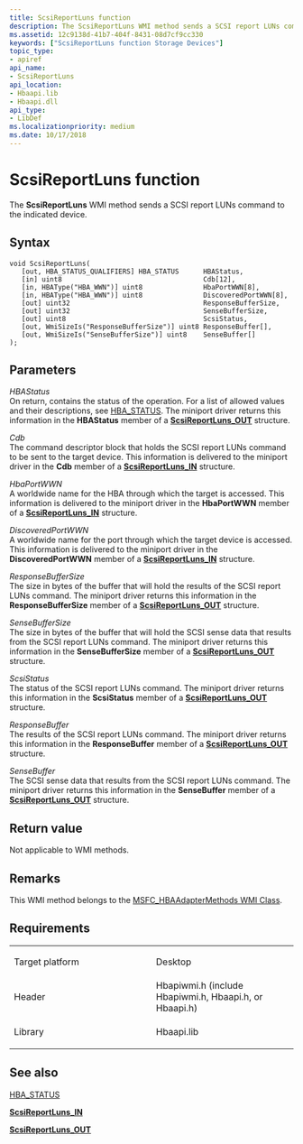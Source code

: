 ```yaml
---
title: ScsiReportLuns function
description: The ScsiReportLuns WMI method sends a SCSI report LUNs command to the indicated device.
ms.assetid: 12c9138d-41b7-404f-8431-08d7cf9cc330
keywords: ["ScsiReportLuns function Storage Devices"]
topic_type:
- apiref
api_name:
- ScsiReportLuns
api_location:
- Hbaapi.lib
- Hbaapi.dll
api_type:
- LibDef
ms.localizationpriority: medium
ms.date: 10/17/2018
---
```


# ScsiReportLuns function


The **ScsiReportLuns** WMI method sends a SCSI report LUNs command to the indicated device.

Syntax
------

```ManagedCPlusPlus
void ScsiReportLuns(
   [out, HBA_STATUS_QUALIFIERS] HBA_STATUS      HBAStatus,
   [in] uint8                                   Cdb[12],
   [in, HBAType("HBA_WWN")] uint8               HbaPortWWN[8],
   [in, HBAType("HBA_WWN")] uint8               DiscoveredPortWWN[8],
   [out] uint32                                 ResponseBufferSize,
   [out] uint32                                 SenseBufferSize,
   [out] uint8                                  ScsiStatus,
   [out, WmiSizeIs("ResponseBufferSize")] uint8 ResponseBuffer[],
   [out, WmiSizeIs("SenseBufferSize")] uint8    SenseBuffer[]
);
```

Parameters
----------

*HBAStatus*   
On return, contains the status of the operation. For a list of allowed values and their descriptions, see [HBA\_STATUS](hba-status.md). The miniport driver returns this information in the **HBAStatus** member of a [**ScsiReportLuns\_OUT**](https://msdn.microsoft.com/library/windows/hardware/ff564937) structure.

*Cdb*   
The command descriptor block that holds the SCSI report LUNs command to be sent to the target device. This information is delivered to the miniport driver in the **Cdb** member of a [**ScsiReportLuns\_IN**](https://msdn.microsoft.com/library/windows/hardware/ff564932) structure.

*HbaPortWWN*   
A worldwide name for the HBA through which the target is accessed. This information is delivered to the miniport driver in the **HbaPortWWN** member of a [**ScsiReportLuns\_IN**](https://msdn.microsoft.com/library/windows/hardware/ff564932) structure.

*DiscoveredPortWWN*   
A worldwide name for the port through which the target device is accessed. This information is delivered to the miniport driver in the **DiscoveredPortWWN** member of a [**ScsiReportLuns\_IN**](https://msdn.microsoft.com/library/windows/hardware/ff564932) structure.

*ResponseBufferSize*   
The size in bytes of the buffer that will hold the results of the SCSI report LUNs command. The miniport driver returns this information in the **ResponseBufferSize** member of a [**ScsiReportLuns\_OUT**](https://msdn.microsoft.com/library/windows/hardware/ff564937) structure.

*SenseBufferSize*   
The size in bytes of the buffer that will hold the SCSI sense data that results from the SCSI report LUNs command. The miniport driver returns this information in the **SenseBufferSize** member of a [**ScsiReportLuns\_OUT**](https://msdn.microsoft.com/library/windows/hardware/ff564937) structure.

*ScsiStatus*   
The status of the SCSI report LUNs command. The miniport driver returns this information in the **ScsiStatus** member of a [**ScsiReportLuns\_OUT**](https://msdn.microsoft.com/library/windows/hardware/ff564937) structure.

*ResponseBuffer*   
The results of the SCSI report LUNs command. The miniport driver returns this information in the **ResponseBuffer** member of a [**ScsiReportLuns\_OUT**](https://msdn.microsoft.com/library/windows/hardware/ff564937) structure.

*SenseBuffer*   
The SCSI sense data that results from the SCSI report LUNs command. The miniport driver returns this information in the **SenseBuffer** member of a [**ScsiReportLuns\_OUT**](https://msdn.microsoft.com/library/windows/hardware/ff564937) structure.

Return value
------------

Not applicable to WMI methods.

Remarks
-------

This WMI method belongs to the [MSFC\_HBAAdapterMethods WMI Class](msfc-hbaadaptermethods-wmi-class.md).

Requirements
------------

<table>
<colgroup>
<col width="50%" />
<col width="50%" />
</colgroup>
<tbody>
<tr class="odd">
<td align="left"><p>Target platform</p></td>
<td align="left">Desktop</td>
</tr>
<tr class="even">
<td align="left"><p>Header</p></td>
<td align="left">Hbapiwmi.h (include Hbapiwmi.h, Hbaapi.h, or Hbaapi.h)</td>
</tr>
<tr class="odd">
<td align="left"><p>Library</p></td>
<td align="left">Hbaapi.lib</td>
</tr>
</tbody>
</table>

## <span id="see_also"></span>See also


[HBA\_STATUS](hba-status.md)

[**ScsiReportLuns\_IN**](https://msdn.microsoft.com/library/windows/hardware/ff564932)

[**ScsiReportLuns\_OUT**](https://msdn.microsoft.com/library/windows/hardware/ff564937)

 

 






